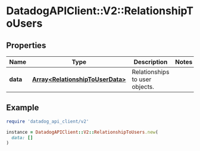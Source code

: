 # DatadogAPIClient::V2::RelationshipToUsers

## Properties

| Name     | Type                                                                 | Description                    | Notes |
| -------- | -------------------------------------------------------------------- | ------------------------------ | ----- |
| **data** | [**Array&lt;RelationshipToUserData&gt;**](RelationshipToUserData.md) | Relationships to user objects. |       |

## Example

```ruby
require 'datadog_api_client/v2'

instance = DatadogAPIClient::V2::RelationshipToUsers.new(
  data: []
)
```
